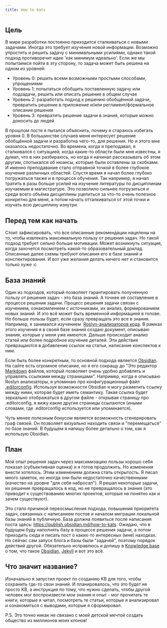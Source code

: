 ```yaml
---
title: How to kats
---
```


## Цель
В мире разработки постоянно приходится сталкиваться с новыми задачами. Иногда это требует изучения новой информации. Возможно упростить и решить задачу с минимальными усилиями, однако такой подход противоречит идее 'как минимум идеально'. Если же мы попытаемся пойти в эту сторону, то задача может быть решена на одном из уровней:

- Уровень 0: решить всеми возможными простыми способами, упрощениями
- Уровень 1: попытаться обобщить поставленную задачу или подзадачи, решить или описать решение в общем случае
- Уровень 2: разработать подход к решению обобщённой задачи, превратить решение в приложение и/или регламент/формальное описание решения
- Уровень 3: превратить решение задачи в знания, которые можно доносить до людей

В прошлом посте я пытался объяснить, почему я стараюсь избегать уровня 0. В большинстве случаев меня интересует решение обобщённой задачи и разработка чего-то, для решения. Но и этого мне оказалось недостаточно. Во времена, когда я преподавал, я сталкивался с ситуацией, когда какие-то области были мне известны, я думал, что в них разбираюсь, но когда я начинал рассказывать об этом другим, спотыкался об нюансы, которые были оставлены за скобками. И именно преподавание стало отправной точкой в более глубокое изучение различных областей. Спустя время я начал более глубоко погружаться также и в процессе обучения. Так например, я начал тратить в разы больше усилий на изучение литературы по дисциплинам изучаемым в магистратуре. Это позволило сильнее погрузиться и среди всего объёма дисциплины уцепиться за что-то очень полезное конкретно для меня, а потом начать отталкиваться от этой точки и изучать всю дисциплину изнутри.
## Перед тем как начать
Стоит зафиксировать, что все описанные рекомендации нацелены на то, чтобы извлекать максимальную пользу от решения задач. Но такой подход требует сильно больше мотивации. Может возникнуть ситуация, когда захочется посмотреть какой-то образовательный доклад. Описанные далее схемы требуют описания его в базе знаний и конспектирования. И вот уже желания делать ничего нет и становится только хуже :с
## База знаний
Один из подходов, который позволяет гарантировать полученную пользу от решения задач - это база знаний. А точнее её составление в процессе решения задачи. Процесс решения задачи связан с изучением, ознакомлением с источниками, их анализ, формированием новых знаний. И это всё может быть временной информацией в голове. Но больше пользы будет, если сразу превращать это все в знания. Например, я занимался изучением  [Roslyn-анализаторов кода](../../Knowledge%20base/Developing/Dotnet/Roslyn/Roslyn%20analyzers.md). В рамках этого изучения я в своей базе знаний создаю документ, описываю знания, которые у меня уже имеются. Дальше происходит анализ статей или более подробное изучение деталей. Эти действия превращаются в добавление ссылок на статьи, написание конспектов к ним.

Если быть более конкретным, то основной подхода является [Obsidian](../../Knowledge%20base/Tools/Obsidian/Obsidian.md). На сайте есть огромное описание, но я его сокращу до "Это редактор [Markdown](../../Knowledge%20base/Tools/Markdown/Markdown.md) файлов, который позволяет очень удобно добавлять и управлять ссылками между страницами". Например, когда я описываю Roslyn анализаторы, я упоминаю про конфигурационный файл [.editorconfig](../../Knowledge%20base/Tools/editorconfig.md). Используя возможности Obsidian я могу разметить ссылку между ними, которая будет иметь семантику. Такая ссылка будет зеркально отображаться в другом файле - открывая страницу про .editorconfig, я вижу какие другие страницы ссылаются (иными словами, где .editorconfig используется или упоминается).

Чуть менее полезным бонусом является возможность сгенерировать граф связей. Он позволяет визуально находить связи и "перемещаться" по базе знаний.
В будущем я напишу более детально о том, как я использую Obsidian.
## План

Мой опыт решения задач через максимизацию пользы хорошо себя показал (субъективная оценка) и я готов продолжить. Но изменения внести хотелось. Этим изменением должна стать открытость. Я писал много заметок, но иногда они были недостаточно качественными (качество на уровне "для себя набросал"). Я решал некоторые задачи, их решение превращалось в код, но не превращалось в знания (это приводит к существованию многих проектов, которые не понятно как и зачем существуют).

Это стало причиной переосмысления подхода, повышения приоритета задач, связанных с написанием постов и началом миграции локальной базы знаний в публичную. База должна появиться после написания поста здесь: https://publish.obsidian.md/how-to-kats. Ожидаю, что в будущем буду наполнять базу в процессе решения задачи, а потом приходить сюда и писать пост о каких-то интересных (мне) находках. Но сейчас сам запуск блога и базы были "задачей", поэтому порядок действий другой. Обязательно исправлюсь и допишу в [Knowledge base](../../Knowledge%20base/Project%20management/Documentation/Knowledge%20base.md) о том, что такое [Obsidian](../../Knowledge%20base/Tools/Obsidian/Obsidian.md), [Jekyll](../../Knowledge%20base/Tools/Jekyll.md) и вот это всё.
## Что значит название?
Изначально я запустил проект по созданию KB для того, чтобы сохранить где-то свои знаний. И планировалось, что это будет не просто KB, а инструкция по тому, что нужно сделать, чтобы другой человек мог воспроизвести мои знания и опыт - мог прочитать те книги, которые я читал, посмотреть те статьи, которые я анализировал и ознакомиться с выводами, которые я сформировал.

P.S. Это точно никак не связано с моей детской мечтой создать общество из миллионов моих клонов!